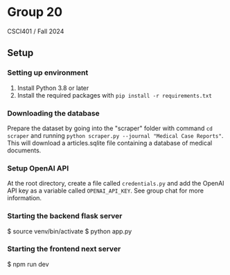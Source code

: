 # Group 20
CSCI401 / Fall 2024

## Setup
### Setting up environment
1. Install Python 3.8 or later
2. Install the required packages with `pip install -r requirements.txt`

### Downloading the database
Prepare the dataset by going into the "scraper" folder with command `cd scraper` and running  `python scraper.py --journal "Medical Case Reports"`. This will download a articles.sqlite file containing a database of medical documents. 

### Setup OpenAI API
At the root directory, create a file called `credentials.py` and add the OpenAI API key as a variable called `OPENAI_API_KEY`. See group chat for more information. 

### Starting the backend flask server
$ source venv/bin/activate
$ python app.py

### Starting the frontend next server
$ npm run dev

